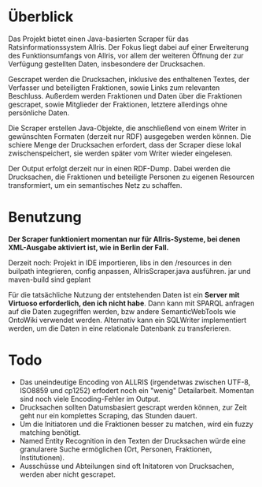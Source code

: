 # Überblick #

Das Projekt bietet einen Java-basierten Scraper für das Ratsinformationssystem Allris. Der Fokus liegt dabei auf einer Erweiterung des Funktionsumfangs von Allris, vor allem der weiteren Öffnung der zur Verfügung gestellten Daten, insbesondere der Drucksachen.

Gescrapet werden die Drucksachen, inklusive des enthaltenen Textes, der Verfasser und beteiligten Fraktionen, sowie Links zum relevanten Beschluss. Außerdem werden Fraktionen und Daten über die Fraktionen gescrapet, sowie Mitglieder der Fraktionen, letztere allerdings ohne persönliche Daten.

Die Scraper erstellen Java-Objekte, die anschließend von einem Writer in gewünschten Formaten (derzeit nur RDF) ausgegeben werden können. Die schiere Menge der Drucksachen erfordert, dass der Scraper diese lokal zwischenspeichert, sie werden später vom Writer wieder eingelesen.

Der Output erfolgt derzeit nur in einen RDF-Dump. Dabei werden die Drucksachen, die Fraktionen und beteiligte Personen zu eigenen Resourcen transformiert, um ein semantisches Netz zu schaffen.

# Benutzung #
**Der Scraper funktioniert momentan nur für Allris-Systeme, bei denen XML-Ausgabe aktiviert ist, wie in Berlin der Fall.**

Derzeit noch: Projekt in IDE importieren, libs in den /resources in den builpath integrieren, config anpassen, AllrisScraper.java ausführen. jar und maven-build sind geplant

Für die tatsächliche Nutzung der entstehenden Daten ist ein **Server mit Virtuoso erforderlich, den ich nicht habe**. Dann kann mit SPARQL anfragen auf die Daten zugegriffen werden, bzw andere SemanticWebTools wie OntoWiki verwendet werden. Alternativ kann ein SQLWriter implementiert werden, um die Daten in eine relationale Datenbank zu transferieren.



# Todo #
  * Das uneindeutige Encoding von ALLRIS (irgendetwas zwischen UTF-8, ISO8859 und cp1252) erfodert noch ein "wenig" Detailarbeit. Momentan sind noch viele Encoding-Fehler im Output.
  * Drucksachen sollten Datumsbasiert gescrapt werden können, zur Zeit geht nur ein komplettes Scraping, das Stunden dauert.
  * Um die Initiatoren und die Fraktionen besser zu matchen, wird ein fuzzy matching benötigt.
  * Named Entity Recognition in den Texten der Drucksachen würde eine granularere Suche ermöglichen (Ort, Personen, Fraktionen, Institutionen).
  * Ausschüsse und Abteilungen sind oft Initatoren von Drucksachen, werden aber nicht gescrapet.